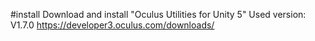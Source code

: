 #install
Download and install "Oculus Utilities for Unity 5"
Used version: V1.7.0
https://developer3.oculus.com/downloads/